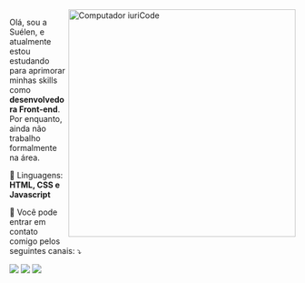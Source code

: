 <img src="https://raw.githubusercontent.com/MicaelliMedeiros/micaellimedeiros/master/image/computer-illustration.png" min-width="400px" max-width="400px" width="400px" align="right" alt="Computador iuriCode">

<p align="left"> 
  Olá, sou a Suélen, e atualmente estou estudando para aprimorar minhas skills como  <strong>desenvolvedora Front-end</strong>.<br>
  Por enquanto, ainda não trabalho formalmente na área.
</p>

<p align="left">
  🦄 Linguagens: <strong>HTML, CSS e Javascript</strong>
</p>


<p align="left">
  💌 Você pode entrar em contato comigo pelos seguintes canais: ⤵️
</p>

<p align="left">
  <a href="mailto:slima.suelen@gmail.com" alt="Gmail">
  <img src="https://img.shields.io/badge/-Gmail-FF0000?style=flat-square&labelColor=FF0000&logo=gmail&logoColor=white&link=slima.suelen@gmail.com" /></a>

  <a href="https://www.linkedin.com/in/suelentlima" alt="Linkedin">
  <img src="https://img.shields.io/badge/-Linkedin-0e76a8?style=flat-square&logo=Linkedin&logoColor=white&link=https://www.linkedin.com/in/suelentlima/" /></a>

  <a href="#" alt="WhatsApp">
  <img src="https://img.shields.io/badge/-WhatsApp-25d366?style=flat-square&labelColor=25d366&logo=whatsapp&logoColor=white&link=API-DO-SEU-WHATSAPP"/></a>
  
</p>  
